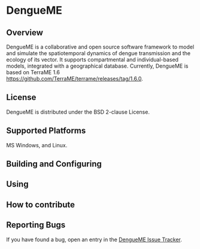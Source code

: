 # DengueME

## Overview
DengueME is a collaborative and open source software framework to model and simulate the spatiotemporal dynamics of dengue transmission and the ecology of its vector. It supports compartmental and individual-based models, integrated with a  geographical database. Currently, DengueME is based on TerraME 1.6 <https://github.com/TerraME/terrame/releases/tag/1.6.0>.

## License
DengueME is distributed under the BSD 2-clause License.

## Supported Platforms
MS Windows, and Linux.

## Building and Configuring

## Using

## How to contribute

## Reporting Bugs
If you have found a bug, open an entry in the [DengueME Issue Tracker](https://github.com/ufopleds/DengueME/issues).
